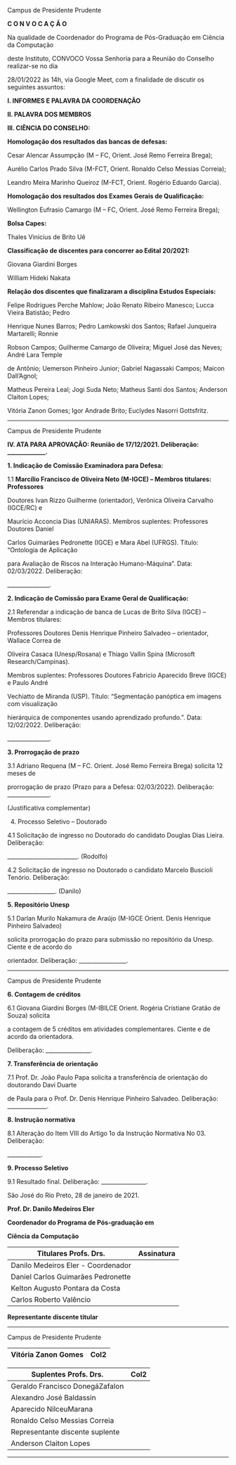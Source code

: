 Campus de Presidente Prudente


**C O N V O C A Ç Ã O**

Na qualidade de Coordenador do Programa de Pós-Graduação em Ciência da Computação

deste Instituto, CONVOCO Vossa Senhoria para a Reunião do Conselho realizar-se no dia

28/01/2022 às 14h, via Google Meet, com a finalidade de discutir os seguintes assuntos:

**I. INFORMES E PALAVRA DA COORDENAÇÃO**

**II. PALAVRA DOS MEMBROS**

**III. CIÊNCIA DO CONSELHO:**

**Homologação dos resultados das bancas de defesas:**

Cesar Alencar Assumpção (M – FC, Orient. José Remo Ferreira Brega);

Aurélio Carlos Prado Silva (M-FCT, Orient. Ronaldo Celso Messias Correia);

Leandro Meira Marinho Queiroz (M-FCT, Orient. Rogério Eduardo Garcia).

**Homologação dos resultados dos Exames Gerais de Qualificação:**

Wellington Eufrasio Camargo (M – FC, Orient. José Remo Ferreira Brega);

**Bolsa Capes:**

Thales Vinicius de Brito Uê

**Classificação de discentes para concorrer ao Edital 20/2021:**

Giovana Giardini Borges

William Hideki Nakata

**Relação dos discentes que finalizaram a disciplina Estudos Especiais:**

Felipe Rodrigues Perche Mahlow; João Renato Ribeiro Manesco; Lucca Vieira Batistão; Pedro

Henrique Nunes Barros; Pedro Lamkowski dos Santos; Rafael Junqueira Martarelli; Ronnie

Robson Campos; Guilherme Camargo de Oliveira; Miguel José das Neves; André Lara Temple

de Antônio; Uemerson Pinheiro Junior; Gabriel Nagassaki Campos; Maicon Dall’Agnol;

Matheus Pereira Leal; Jogi Suda Neto; Matheus Santi dos Santos; Anderson Claiton Lopes;

Vitória Zanon Gomes; Igor Andrade Brito; Euclydes Nasorri Gottsfritz.


-----

Campus de Presidente Prudente


**IV. ATA PARA APROVAÇÃO: Reunião de 17/12/2021. Deliberação: _____________.**

**1. Indicação de Comissão Examinadora para Defesa:**

1.1 **Marcílio Francisco de Oliveira Neto (M-IGCE) – Membros titulares: Professores**

Doutores Ivan Rizzo Guilherme (orientador), Verônica Oliveira Carvalho (IGCE/RC) e

Maurício Acconcia Dias (UNIARAS). Membros suplentes: Professores Doutores Daniel

Carlos Guimarães Pedronette (IGCE) e Mara Abel (UFRGS). Título: “Ontologia de Aplicação

para Avaliação de Riscos na Interação Humano-Máquina”. Data: 02/03/2022. Deliberação:

_______________.

**2. Indicação de Comissão para Exame Geral de Qualificação:**

2.1 Referendar a indicação de banca de Lucas de Brito Silva (IGCE) – Membros titulares:

Professores Doutores Denis Henrique Pinheiro Salvadeo – orientador, Wallace Correa de

Oliveira Casaca (Unesp/Rosana) e Thiago Vallin Spina (Microsoft Research/Campinas).

Membros suplentes: Professores Doutores Fabricio Aparecido Breve (IGCE) e Paulo André

Vechiatto de Miranda (USP). Título: “Segmentação panóptica em imagens com visualização

hierárquica de componentes usando aprendizado profundo.”. Data: 12/02/2022. Deliberação:

_______________.

**3. Prorrogação de prazo**

3.1 Adriano Requena (M – FC. Orient. José Remo Ferreira Brega) solicita 12 meses de

prorrogação de prazo (Prazo para a Defesa: 02/03/2022). Deliberação: _______________.

(Justificativa complementar)

4. Processo Seletivo – Doutorado

4.1 Solicitação de ingresso no Doutorado do candidato Douglas Dias Lieira. Deliberação:

_________________________. (Rodolfo)

4.2 Solicitação de ingresso no Doutorado o candidato Marcelo Buscioli Tenório. Deliberação:

_________________. (Danilo)

**5. Repositório Unesp**

5.1 Darlan Murilo Nakamura de Araújo (M-IGCE Orient. Denis Henrique Pinheiro Salvadeo)

solicita prorrogação do prazo para submissão no repositório da Unesp. Ciente e de acordo do

orientador. Deliberação: _________________.


-----

Campus de Presidente Prudente


**6. Contagem de créditos**

6.1 Giovana Giardini Borges (M-IBILCE Orient. Rogéria Cristiane Gratão de Souza) solicita

a contagem de 5 créditos em atividades complementares. Ciente e de acordo da orientadora.

Deliberação: ________________.

**7. Transferência de orientação**

7.1 Prof. Dr. João Paulo Papa solicita a transferência de orientação do doutorando Davi Duarte

de Paula para o Prof. Dr. Denis Henrique Pinheiro Salvadeo. Deliberação: ______________.

**8. Instrução normativa**

8.1 Alteração do Item VIII do Artigo 1o da Instrução Normativa No 03. Deliberação:

____________.

**9. Processo Seletivo**

9.1 Resultado final. Deliberação: ________________.

São José do Rio Preto, 28 de janeiro de 2021.

**Prof. Dr. Danilo Medeiros Eler**

**Coordenador do Programa de Pós-graduação em**

**Ciência da Computação**

|Titulares Profs. Drs.|Assinatura|
|---|---|
|Danilo Medeiros Eler - Coordenador||
|Daniel Carlos Guimarães Pedronette||
|Kelton Augusto Pontara da Costa||
|Carlos Roberto Valêncio||



**Representante discente titular**


-----

Campus de Presidente Prudente

|Vitória Zanon Gomes|Col2|
|---|---|

|Suplentes Profs. Drs.|Col2|
|---|---|
|Geraldo Francisco DonegáZafalon||
|Alexandro José Baldassin||
|Aparecido NilceuMarana||
|Ronaldo Celso Messias Correia||
|Representante discente suplente||
|Anderson Claiton Lopes||


-----

